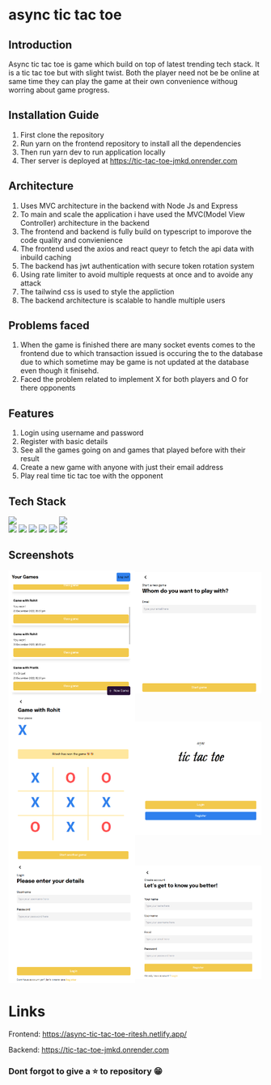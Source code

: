 # async tic tac toe

## Introduction

Async tic tac toe is game which build on top of latest trending tech stack. It is a tic tac toe but with slight twist. Both the player need not be be online at same time they can play the game at their own convenience withoug worring about game progress.

## Installation Guide

1. First clone the repository
2. Run yarn on the frontend repository to install all the dependencies
3. Then run yarn dev to run application locally
4. Ther server is deployed at https://tic-tac-toe-jmkd.onrender.com

## Architecture

1. Uses MVC architecture in the backend with Node Js and Express
2. To main and scale the application i have used the MVC(Model View Controller) architecture in the backend
3. The frontend and backend is fully build on typescript to imporove the code quality and convienience
4. The frontend used the axios and react queyr to fetch the api data with inbuild caching
5. The backend has jwt authentication with secure token rotation system
6. Using rate limiter to avoid multiple requests at once and to avoide any attack
7. The tailwind css is used to style the appliction
8. The backend architecture is scalable to handle multiple users

## Problems faced

1. When the game is finished there are many socket events comes to the frontend due to which transaction issued is occuring the to the database due to which sometime may be game is not updated at the database even though it finisehd.
2. Faced the problem related to implement X for both players and O for there opponents

## Features

1. Login using username and password
2. Register with basic details
3. See all the games going on and games that played before with their result
4. Create a new game with anyone with just their email address
5. Play real time tic tac toe with the opponent

## Tech Stack

<div class="" style="display:flex;flex-wrap:wrap;">

<img style="width:100px;object-fit:contain" src="https://cdn-icons-png.flaticon.com/512/5968/5968381.png">

<img style="width:100px;object-fit:contain;" src="https://upload.wikimedia.org/wikipedia/commons/thumb/a/a7/React-icon.svg/2300px-React-icon.svg.png">
</div>

<img style="width:100px;object-fit:contain;" src="https://upload.wikimedia.org/wikipedia/commons/thumb/d/d9/Node.js_logo.svg/590px-Node.js_logo.svg.png">

<img style="width:100px;object-fit:contain;" src="https://upload.wikimedia.org/wikipedia/commons/thumb/9/93/MongoDB_Logo.svg/2560px-MongoDB_Logo.svg.png">

<img style="width:100px;object-fit:contain;" src="https://upload.wikimedia.org/wikipedia/commons/6/64/Expressjs.png">

<img style="width:100px;object-fit:contain;" src="https://upload.wikimedia.org/wikipedia/commons/thumb/f/f1/Vitejs-logo.svg/1039px-Vitejs-logo.svg.png">

<img style="width:100px;object-fit:contain;" src="https://react-query-v3.tanstack.com/_next/static/images/emblem-light-628080660fddb35787ff6c77e97ca43e.svg">

<img style="width:100px;object-fit:contain;" src="https://cdn.freebiesupply.com/logos/large/2x/socket-io-logo-png-transparent.png">

</div>

## Screenshots

<div style="display:flex;flex-wrap:wrap;">
<img style="width:250px;object-fit:contain;" src="/assets/1.png">
<img style="width:250px;object-fit:contain;" src="/assets/2.png">
<img style="width:250px;object-fit:contain;" src="/assets/3.png">
<img style="width:250px;object-fit:contain;" src="/assets/4.png">
<img style="width:250px;object-fit:contain;" src="/assets/5.png">
<img style="width:250px;object-fit:contain;" src="/assets/6.png">
</div>

# Links

Frontend: https://async-tic-tac-toe-ritesh.netlify.app/

Backend: https://tic-tac-toe-jmkd.onrender.com

### Dont forgot to give a ⭐ to repository 😁
